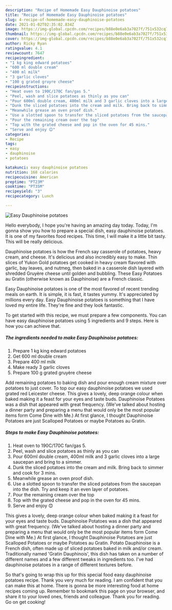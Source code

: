 ```yaml
---
description: "Recipe of Homemade Easy Dauphinoise potatoes"
title: "Recipe of Homemade Easy Dauphinoise potatoes"
slug: 4-recipe-of-homemade-easy-dauphinoise-potatoes
date: 2021-01-02T02:35:02.834Z
image: https://img-global.cpcdn.com/recipes/b88e0e6ab3a7027f/751x532cq70/easy-dauphinoise-potatoes-recipe-main-photo.jpg
thumbnail: https://img-global.cpcdn.com/recipes/b88e0e6ab3a7027f/751x532cq70/easy-dauphinoise-potatoes-recipe-main-photo.jpg
cover: https://img-global.cpcdn.com/recipes/b88e0e6ab3a7027f/751x532cq70/easy-dauphinoise-potatoes-recipe-main-photo.jpg
author: Ricky Ryan
ratingvalue: 4.1
reviewcount: 7647
recipeingredient:
- "1 kg king edward potatoes"
- "600 ml double cream"
- "400 ml milk"
- "3 garlic cloves"
- "100 g grated gruyre cheese"
recipeinstructions:
- "Heat oven to 190C/170C fan/gas 5."
- "Peel, wash and slice potatoes as thinly as you can"
- "Pour 600ml double cream, 400ml milk and 3 garlic cloves into a large saucepan and bring to a simmer."
- "Dunk the sliced potatoes into the cream and milk. Bring back to simmer and cook for 3 mins."
- "Meanwhile grease an oven proof dish."
- "Use a slotted spoon to transfer the sliced potatoes from the saucepan into the dish. Try and keep it an even layer of potatoes."
- "Pour the remaining cream over the top"
- "Top with the grated cheese and pop in the oven for 45 mins."
- "Serve and enjoy 😊"
categories:
- Recipe
tags:
- easy
- dauphinoise
- potatoes

katakunci: easy dauphinoise potatoes 
nutrition: 168 calories
recipecuisine: American
preptime: "PT23M"
cooktime: "PT35M"
recipeyield: "3"
recipecategory: Lunch

---
```



![Easy Dauphinoise potatoes](https://img-global.cpcdn.com/recipes/b88e0e6ab3a7027f/751x532cq70/easy-dauphinoise-potatoes-recipe-main-photo.jpg)

Hello everybody, I hope you're having an amazing day today. Today, I'm gonna show you how to prepare a special dish, easy dauphinoise potatoes. It is one of my favorites food recipes. This time, I will make it a little bit tasty. This will be really delicious.

Dauphinoise potatoes is how the French say casserole of potatoes, heavy cream, and cheese. It&#39;s delicious and also incredibly easy to make. Thin slices of Yukon Gold potatoes get cooked in heavy cream flavored with garlic, bay leaves, and nutmeg, then baked in a casserole dish layered with shredded Gruyère cheese until golden and bubbling. These Easy Potatoes au Gratin (otherwise known as Dauphinoise) are a French classic.

Easy Dauphinoise potatoes is one of the most favored of recent trending meals on earth. It is simple, it is fast, it tastes yummy. It's appreciated by millions every day. Easy Dauphinoise potatoes is something that I have loved my entire life. They're fine and they look fantastic.


To get started with this recipe, we must prepare a few components. You can have easy dauphinoise potatoes using 5 ingredients and 9 steps. Here is how you can achieve that.

<!--inarticleads1-->

##### The ingredients needed to make Easy Dauphinoise potatoes:

1. Prepare 1 kg king edward potatoes
1. Get 600 ml double cream
1. Prepare 400 ml milk
1. Make ready 3 garlic cloves
1. Prepare 100 g grated gruyère cheese


Add remaining potatoes to baking dish and pour enough cream mixture over potatoes to just cover. To top our easy dauphinoise potatoes we used grated red Leicester cheese. This gives a lovely, deep orange colour when baked making it a feast for your eyes and taste buds. Dauphinoise Potatoes was a dish that appeared with great frequency. (We&#39;ve talked about hosting a dinner party and preparing a menu that would only be the most popular items form Come Dine with Me.) At first glance, I thought Dauphinoise Potatoes are just Scalloped Potatoes or maybe Potatoes au Gratin. 

<!--inarticleads2-->

##### Steps to make Easy Dauphinoise potatoes:

1. Heat oven to 190C/170C fan/gas 5.
1. Peel, wash and slice potatoes as thinly as you can
1. Pour 600ml double cream, 400ml milk and 3 garlic cloves into a large saucepan and bring to a simmer.
1. Dunk the sliced potatoes into the cream and milk. Bring back to simmer and cook for 3 mins.
1. Meanwhile grease an oven proof dish.
1. Use a slotted spoon to transfer the sliced potatoes from the saucepan into the dish. Try and keep it an even layer of potatoes.
1. Pour the remaining cream over the top
1. Top with the grated cheese and pop in the oven for 45 mins.
1. Serve and enjoy 😊


This gives a lovely, deep orange colour when baked making it a feast for your eyes and taste buds. Dauphinoise Potatoes was a dish that appeared with great frequency. (We&#39;ve talked about hosting a dinner party and preparing a menu that would only be the most popular items form Come Dine with Me.) At first glance, I thought Dauphinoise Potatoes are just Scalloped Potatoes or maybe Potatoes au Gratin. Potato Dauphinoise is a French dish, often made up of sliced potatoes baked in milk and/or cream. Traditionally named &#39;Gratin Dauphinois&#39;, this dish has taken on a number of different names and a few different tweaks in ingredients too. I&#39;ve had dauphinoise potatoes in a range of different textures before. 

So that's going to wrap this up for this special food easy dauphinoise potatoes recipe. Thank you very much for reading. I am confident that you can make this at home. There is gonna be more interesting food at home recipes coming up. Remember to bookmark this page on your browser, and share it to your loved ones, friends and colleague. Thank you for reading. Go on get cooking!
